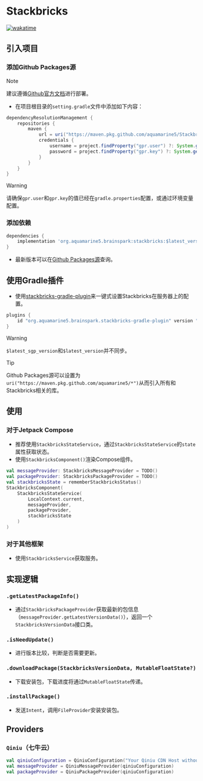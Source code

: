 # Stackbricks

[![wakatime](https://wakatime.com/badge/github/aquamarine5/Stackbricks.svg)](https://wakatime.com/badge/github/aquamarine5/Stackbricks)

## 引入项目

### 添加Github Packages源

> [!NOTE]
> 建议遵循[Github官方文档](https://docs.github.com/zh/packages/working-with-a-github-packages-registry/working-with-the-gradle-registry#using-a-published-package)进行部署。

- 在项目根目录的`setting.gradle`文件中添加如下内容：
```groovy
dependencyResolutionManagement {
    repositories {
        maven {
            url = uri("https://maven.pkg.github.com/aquamarine5/Stackbricks")
            credentials {
                username = project.findProperty("gpr.user") ?: System.getenv("GPR_USERNAME")
                password = project.findProperty("gpr.key") ?: System.getenv("GPR_TOKEN")
            }
        }
    }
}
```
> [!WARNING]
> 请确保`gpr.user`和`gpr.key`的值已经在`gradle.properties`配置，或通过环境变量配置。

### 添加依赖

```groovy
dependencies {
    implementation 'org.aquamarine5.brainspark:stackbricks:$latest_version'
}
```

- 最新版本可以在[Github Packages源](https://github.com/aquamarine5/Stackbricks/packages/2402860)查询。

## 使用Gradle插件

- 使用[stackbricks-gradle-plugin](https://github.com/aquamarine5/stackbricks-gradle-plugin)来一键式设置Stackbricks在服务器上的配置。
```groovy
plugins {
    id "org.aquamarine5.brainspark.stackbricks-gradle-plugin" version "$latest_sgp_version"
}
```

> [!WARNING]
> `$latest_sgp_version`和`$latest_version`并不同步。

> [!TIP]
> Github Packages源可以设置为`uri("https://maven.pkg.github.com/aquamarine5/*")`从而引入所有和Stackbricks相关的库。

## 使用

### 对于Jetpack Compose

- 推荐使用`StackbricksStateService`，通过`StackbricksStateService`的`state`属性获取状态。
- 使用`StackbricksComponent()`渲染Compose组件。

```kotlin
val messageProvider: StackbricksMessageProvider = TODO()
val packageProvider: StackbricksPackageProvider = TODO()
val stackbricksState = rememberStackbricksStatus()
StackbricksComponent(
    StackbricksStateService(
        LocalContext.current,
        messageProvider,
        packageProvider,
        stackbricksState
    )
)
```

### 对于其他框架

- 使用`StackbricksService`获取服务。

## 实现逻辑

### `.getLatestPackageInfo()`

- 通过`StackbricksPackageProvider`获取最新的包信息（`messageProvider.getLatestVersionData()`），返回一个`StackbricksVersionData`接口类。

### `.isNeedUpdate()`

- 进行版本比较，判断是否需要更新。

### `.downloadPackage(StackbricksVersionData, MutableFloatState?)`

- 下载安装包，下载进度将通过`MutableFloatState`传递。

### `.installPackage()`

- 发送`Intent`，调用`FileProvider`安装安装包。

## Providers

### `Qiniu`（七牛云）

```kotlin
val qiniuConfiguration = QiniuConfiguration("Your Qiniu CDN Host without http/https")
val messageProvider = QiniuMessageProvider(qiniuConfiguration)
val packageProvider = QiniuPackageProvider(qiniuConfiguration)
```